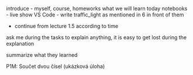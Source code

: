 introduce - myself, course, homeworks
what we will learn today
notebooks 
    - live show VS Code
    - write traffic_light as mentioned in 6 in front of them
- continue from lecture 1.5 according to time

ask me during the tasks to explain anything, it is easy to get lost during the explanation

summarize what they learned

P1M: Součet dvou čísel (ukázková úloha)
